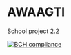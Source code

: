 # AWAAGTI
School project 2.2

[![BCH compliance](https://bettercodehub.com/edge/badge/hilkojj/AWAAGTI?branch=master)](https://bettercodehub.com/)
